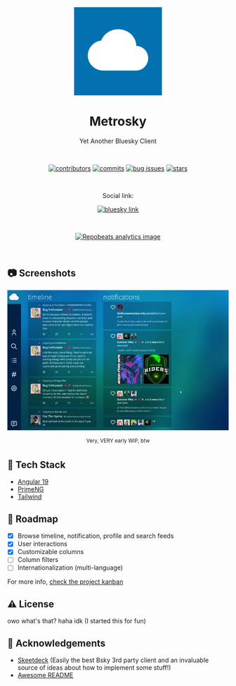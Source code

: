 <div align="center">

  <img src="https://github.com/kryst4line/metrosky/raw/refs/heads/main/.github/icon.webp" alt="logo" width="200" height="auto" />
  <h1>Metrosky</h1>

Yet Another Bluesky Client

  <br>

[![contributors](https://img.shields.io/github/contributors/kryst4line/metrosky)](https://github.com/kryst4line/metrosky/graphs/contributors)
[![commits](https://img.shields.io/github/last-commit/kryst4line/metrosky)](https://github.com/kryst4line/metrosky/commits/main)
[![bug issues](https://img.shields.io/github/issues/kryst4line/metrosky/bug)](https://github.com/kryst4line/metrosky/issues)
[![stars](https://img.shields.io/github/stars/kryst4line/metrosky)](https://github.com/kryst4line/metrosky/stargazers)

  <br>

Social link:

[![bluesky link](https://img.shields.io/badge/Bluesky-%230285FF.svg?logo=bluesky&logoColor=white)](https://bsky.app/profile/metrosky.dragon.gal)

  <br>

[![Repobeats analytics image](https://repobeats.axiom.co/api/embed/b91e825d74528f905289f0df10d2bca516f62be3.svg "Repobeats analytics image")](https://github.com/kryst4line/metrosky/pulse)

</div>

<br />


<!-- Screenshots -->
## :camera: Screenshots

<div align="center">
    <img src="https://github.com/kryst4line/metrosky/raw/refs/heads/main/.github/demo.webp" alt="screenshot" />
    <p><sup>Very, VERY early WIP, btw</sup></p>
</div>


<!-- TechStack -->
## :space_invader: Tech Stack

- [Angular 19](https://v19.angular.dev/)
- [PrimeNG](https://primeng.org/)
- [Tailwind](https://tailwindcss.com/)


<!-- Roadmap -->
## :compass: Roadmap

* [x] Browse timeline, notification, profile and search feeds
* [x] User interactions
* [x] Customizable columns
* [ ] Column filters
* [ ] Internationalization (multi-language)

For more info, [check the project kanban](https://github.com/users/kryst4line/projects/1)


<!-- License -->
## :warning: License

owo what's that? haha idk (I started this for fun)


<!-- Acknowledgments -->
## :gem: Acknowledgements

- [Skeetdeck](https://github.com/mary-ext/skeetdeck) (Easily the best Bsky 3rd party client and an invaluable source of ideas about how to implement some stuff!)
- [Awesome README](https://github.com/matiassingers/awesome-readme)
